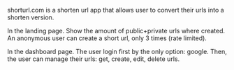 shorturl.com is a shorten url app that allows user to convert their urls into a shorten version.

In the landing page. Show the amount of public+private urls where created. An anonymous user can create a short url, only 3 times (rate limited). 

In the dashboard page. The user login first by the only option: google. Then, the user can manage their urls: get, create, edit, delete urls. 

